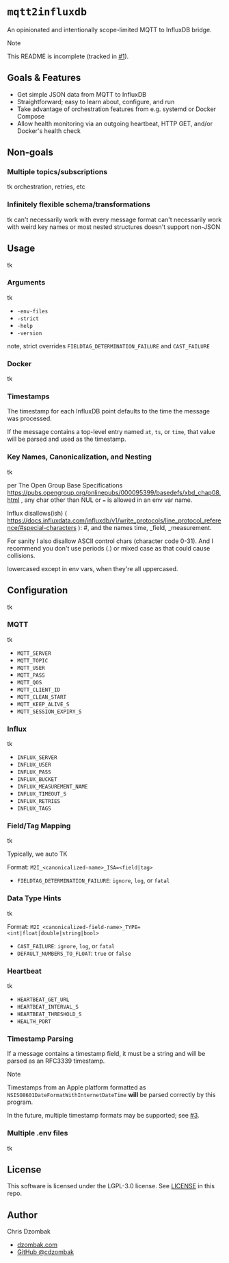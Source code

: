 # `mqtt2influxdb` 

An opinionated and intentionally scope-limited MQTT to InfluxDB bridge.

> [!NOTE]  
> This README is incomplete (tracked in [#1](https://github.com/cdzombak/mqtt2influxdb/issues/1)).

## Goals & Features

- Get simple JSON data from MQTT to InfluxDB
- Straightforward; easy to learn about, configure, and run
- Take advantage of orchestration features from e.g. systemd or Docker Compose
- Allow health monitoring via an outgoing heartbeat, HTTP GET, and/or Docker's health check

## Non-goals

### Multiple topics/subscriptions

tk
orchestration, retries, etc

### Infinitely flexible schema/transformations

tk
can't necessarily work with every message format
can't necessarily work with weird key names or most nested structures
doesn't support non-JSON

## Usage

tk

### Arguments

tk

- `-env-files`
- `-strict`
- `-help`
- `-version`

note, strict overrides `FIELDTAG_DETERMINATION_FAILURE` and `CAST_FAILURE`

### Docker

tk

### Timestamps

The timestamp for each InfluxDB point defaults to the time the message was processed.

If the message contains a top-level entry named `at`, `ts`, or `time`, that value will be parsed and used as the timestamp.

### Key Names, Canonicalization, and Nesting

tk

per The Open Group Base Specifications https://pubs.opengroup.org/onlinepubs/000095399/basedefs/xbd_chap08.html , any char other than NUL or `=` is allowed in an env var name.

Influx disallows(ish) ( https://docs.influxdata.com/influxdb/v1/write_protocols/line_protocol_reference/#special-characters ): #, and the names time, _field, _measurement.

For sanity I also disallow ASCII control chars (character code 0-31). And I recommend you don't use 
periods (.) or mixed case as that could cause collisions.

lowercased except in env vars, when they're all uppercased.

## Configuration

tk

### MQTT

tk

- `MQTT_SERVER`
- `MQTT_TOPIC`
- `MQTT_USER`
- `MQTT_PASS`
- `MQTT_QOS`
- `MQTT_CLIENT_ID`
- `MQTT_CLEAN_START`
- `MQTT_KEEP_ALIVE_S`
- `MQTT_SESSION_EXPIRY_S`

### Influx

tk

- `INFLUX_SERVER`
- `INFLUX_USER`
- `INFLUX_PASS`
- `INFLUX_BUCKET`
- `INFLUX_MEASUREMENT_NAME`
- `INFLUX_TIMEOUT_S`
- `INFLUX_RETRIES`
- `INFLUX_TAGS`

### Field/Tag Mapping

tk

Typically, we auto TK

Format: `M2I_<canonicalized-name>_ISA=<field|tag>`

- `FIELDTAG_DETERMINATION_FAILURE`: `ignore`, `log`, or `fatal`

### Data Type Hints

tk

Format: `M2I_<canonicalized-field-name>_TYPE=<int|float|double|string|bool>`

- `CAST_FAILURE`: `ignore`, `log`, or `fatal`
- `DEFAULT_NUMBERS_TO_FLOAT`: `true` or `false`

### Heartbeat

tk

- `HEARTBEAT_GET_URL`
- `HEARTBEAT_INTERVAL_S`
- `HEARTBEAT_THRESHOLD_S`
- `HEALTH_PORT`

### Timestamp Parsing

If a message contains a timestamp field, it must be a string and will be parsed as an RFC3339 timestamp.

> [!NOTE]  
> Timestamps from an Apple platform formatted as `NSISO8601DateFormatWithInternetDateTime` **will** be parsed correctly by this program.

In the future, multiple timestamp formats may be supported; see [#3](https://github.com/cdzombak/mqtt2influxdb/issues/3).

### Multiple .env files

tk

## License

This software is licensed under the LGPL-3.0 license. See [LICENSE](LICENSE) in this repo.

## Author

Chris Dzombak
- [dzombak.com](https://dzombak.com)
- [GitHub @cdzombak](https://www.github.com/cdzombak)
